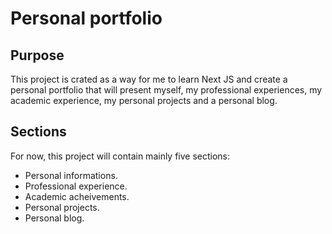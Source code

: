 # Personal portfolio

## Purpose

This project is crated as a way for me to learn Next JS and create a personal portfolio that will present myself, my professional experiences, my academic experience, my personal projects and a personal blog.

## Sections

For now, this project will contain mainly five sections:

- Personal informations.
- Professional experience.
- Academic acheivements.
- Personal projects.
- Personal blog.
